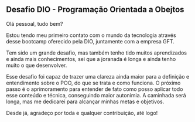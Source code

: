 ## Desafio DIO - Programação Orientada a Obejtos

Olá pessoal, tudo bem?

Estou tendo meu primeiro contato com o mundo da tecnologia através desse bootcamp oferecido pela DIO, juntamente com a empresa GFT.

Tem sido um grande desafio, mas também tenho tido muitos aprendizados e ainda mais conhecimentos, sei que a joranada é longa e ainda tenho muito o que desenvolver.

Esse desafio foi capaz de trazer uma clareza ainda maior para a definição e entendimento sobre o POO, do que se trata e como funciona.
O próximo passo é o aprimoramento para entender de fato como posso aplicar todo esse conteúdo e técnica, conseguindo maior autonimia. A caminhada será longa, mas me dedicarei para alcançar minhas metas e objetivos.

Desde já, agradeço por toda e qualquer contribuição, até logo!
